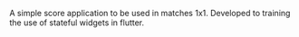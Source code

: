 A simple score application to be used in matches 1x1. Developed to training the use of stateful 
widgets in flutter.